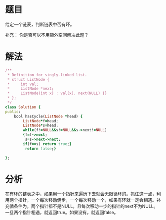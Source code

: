 # 题目
给定一个链表，判断链表中否有环。

补充：
你是否可以不用额外空间解决此题？
# 解法

```ruby
/**
 * Definition for singly-linked list.
 * struct ListNode {
 *     int val;
 *     ListNode *next;
 *     ListNode(int x) : val(x), next(NULL) {}
 * };
 */
class Solution {
public:
    bool hasCycle(ListNode *head) {
        ListNode*f=head;
        ListNode*s=head;
        while(f!=NULL&&s!=NULL&&s->next!=NULL)
        {f=f->next;
         s=s->next->next;
        if(f==s) return true;}
         return false;}
        
};

```
# 分析
在有环的链表之中，如果用一个指针来遍历下去就会无限循环的。抓住这一点，利用两个指针，一个每次移动俩步，一个每次移动一个，如果有环就一定会相遇。补充循条件为，两个指针都不是NULL，且每次移动一步的指针的next不为NULL。一旦两个指针相遇，就返回true。如果没有，就返回false。
